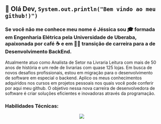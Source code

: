 ## 👋 Olá Dev, `System.out.println("Bem vindo ao meu github!)")`
### Se você não me conhece meu nome é Jéssica sou 🎓 formada em Engenharia Elétrica pela Universidade de Uberaba, apaixonada por café ☕ e em 👨‍💻 transição de carreira para a de Desenvolvimento BackEnd.

Atualmente atuo como Analista de Setor na Livraria Leitura com mais de 50 anos de história e um rede de livrarias com quase 125 lojas.
Em busca de novos desafios profissionais, estou em migração para o desenvolvimento de software em especial o backend.
Aplico os meus conhecimentos adquiridos nos cursos em projetos pessoais nos quais você pode conferir por aqui meu github. O objetivo nessa nova carreira de desenvolvedora de software é criar soluções eficientes e inovadoras através da programação.

### Habilidades Técnicas:
<p align="center">
  <a href="https://skillicons.dev">
    <img src="https://skillicons.dev/icons?i=java,cs,spring,dotnet,angular,postgres,mysql,docker,git" />
  </a>
</p>




